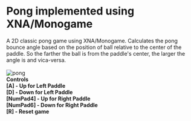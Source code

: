 # Pong implemented using XNA/Monogame
A 2D classic pong game using XNA/Monogame. Calculates the pong bounce angle based on the position of ball relative to the center of the paddle. So the farther the ball is from the paddle's center, the larger the angle is and vica-versa.</br > </br >
![pong](https://user-images.githubusercontent.com/19439575/34493860-c6d90aae-f013-11e7-8262-8a65438f767f.gif) </br >
 <b>Controls </br >
 [A] - Up for Left Paddle </br >
 [D] - Down for Left Paddle </br >
 [NumPad4] - Up for Right Paddle </br >
 [NumPad6] - Down for Right Paddle </br >
 [R] - Reset game</b>
